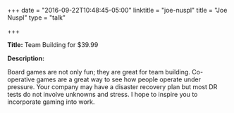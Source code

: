 +++
date = "2016-09-22T10:48:45-05:00"
linktitle = "joe-nuspl"
title = "Joe Nuspl"
type = "talk"

+++

<div class="span-15  ">
  <div class="span-15  last ">
  <p><strong>Title:</strong>
Team Building for $39.99
</p>

<p><strong>Description:</strong></p>

<p>
Board games are not only fun; they are great for team building. Co-operative games are a great way to see how people operate under pressure. Your company may have a disaster recovery plan but most DR tests do not involve unknowns and stress. I hope to inspire you to incorporate gaming into work.
</p>
<p>

  </div>
</div>

